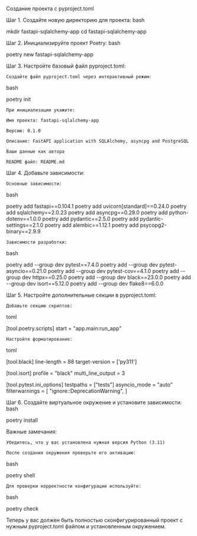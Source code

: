Создание проекта с pyproject.toml

Шаг 1. Создайте новую директорию для проекта:
bash

mkdir fastapi-sqlalchemy-app
cd fastapi-sqlalchemy-app

Шаг 2. Инициализируйте проект Poetry:
bash

poetry new fastapi-sqlalchemy-app

Шаг 3. Настройте базовый файл pyproject.toml:

    Создайте файл pyproject.toml через интерактивный режим:

bash

poetry init

    При инициализации укажите:

    Имя проекта: fastapi-sqlalchemy-app

    Версию: 0.1.0

    Описание: FastAPI application with SQLAlchemy, asyncpg and PostgreSQL

    Ваши данные как автора

    README файл: README.md

Шаг 4. Добавьте зависимости:

    Основные зависимости:

bash

poetry add fastapi==0.104.1
poetry add uvicorn[standard]==0.24.0
poetry add sqlalchemy==2.0.23
poetry add asyncpg==0.29.0
poetry add python-dotenv==1.0.0
poetry add pydantic==2.5.0
poetry add pydantic-settings==2.1.0
poetry add alembic==1.12.1
poetry add psycopg2-binary==2.9.9

    Зависимости разработки:

bash

poetry add --group dev pytest==7.4.0
poetry add --group dev pytest-asyncio==0.21.0
poetry add --group dev pytest-cov==4.1.0
poetry add --group dev httpx==0.25.0
poetry add --group dev black==23.0.0
poetry add --group dev isort==5.12.0
poetry add --group dev flake8==6.0.0

Шаг 5. Настройте дополнительные секции в pyproject.toml:

    Добавьте секцию скриптов:

toml

[tool.poetry.scripts]
start = "app.main:run_app"

    Настройте форматирование:

toml

[tool.black]
line-length = 88
target-version = ['py311']

[tool.isort]
profile = "black"
multi_line_output = 3

[tool.pytest.ini_options]
testpaths = ["tests"]
asyncio_mode = "auto"
filterwarnings = [
    "ignore::DeprecationWarning",
]

Шаг 6. Создайте виртуальное окружение и установите зависимости:
bash

poetry install

Важные замечания:

    Убедитесь, что у вас установлена нужная версия Python (3.11)

    После создания окружения проверьте его активацию:

bash

poetry shell

    Для проверки корректности конфигурации используйте:

bash

poetry check

Теперь у вас должен быть полностью сконфигурированный проект с нужным pyproject.toml файлом и установленным окружением.